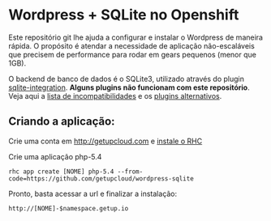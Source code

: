 Wordpress + SQLite no Openshift
======================

Este repositório git lhe ajuda a configurar e instalar o Wordpress de maneira rápida.
O propósito é atendar a necessidade de aplicação não-escaláveis que precisem de performance
para rodar em gears pequenos (menor que 1GB).

O backend de banco de dados é o SQLite3, utilizado através do plugin [sqlite-integration](https://wordpress.org/plugins/sqlite-integration/).
**Alguns plugins não funcionam com este repositório**. Veja aqui a [lista de incompatibilidades](http://dogwood.skr.jp/wordpress/sqlite-integration/#index-plugin-compat) e os [plugins alternativos](http://dogwood.skr.jp/wordpress/sqlite-integration/#index-substitutions).

Criando a aplicação:
--------------------

Crie uma conta em http://getupcloud.com e [instale o RHC](https://getup.zendesk.com/entries/38781627)

Crie uma aplicação php-5.4

    rhc app create [NOME] php-5.4 --from-code=https://github.com/getupcloud/wordpress-sqlite

Pronto, basta acessar a url e finalizar a instalação:

    http://[NOME]-$namespace.getup.io
